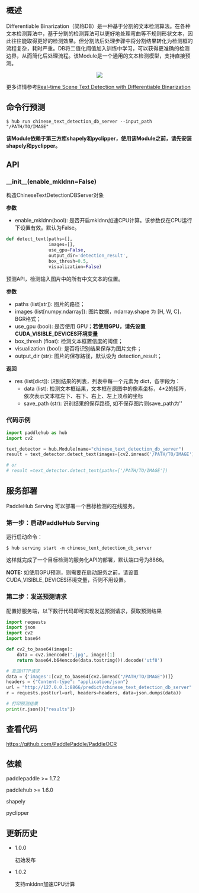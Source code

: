 ## 概述

Differentiable Binarization（简称DB）是一种基于分割的文本检测算法。在各种文本检测算法中，基于分割的检测算法可以更好地处理弯曲等不规则形状文本，因此往往能取得更好的检测效果。但分割法后处理步骤中将分割结果转化为检测框的流程复杂，耗时严重。DB将二值化阈值加入训练中学习，可以获得更准确的检测边界，从而简化后处理流程。该Module是一个通用的文本检测模型，支持直接预测。

<p align="center">
<img src="https://bj.bcebos.com/paddlehub/model/image/ocr/db_algo.png" hspace='10'/> <br />
</p>

更多详情参考[Real-time Scene Text Detection with Differentiable Binarization](https://arxiv.org/pdf/1911.08947.pdf)


## 命令行预测

```shell
$ hub run chinese_text_detection_db_server --input_path "/PATH/TO/IMAGE"
```

**该Module依赖于第三方库shapely和pyclipper，使用该Module之前，请先安装shapely和pyclipper。**

## API

### \_\_init\_\_(enable_mkldnn=False)

构造ChineseTextDetectionDBServer对象

**参数**

* enable_mkldnn(bool): 是否开启mkldnn加速CPU计算。该参数仅在CPU运行下设置有效。默认为False。

```python
def detect_text(paths=[],
                images=[],
                use_gpu=False,
                output_dir='detection_result',
                box_thresh=0.5,
                visualization=False)
```

预测API，检测输入图片中的所有中文文本的位置。

**参数**

* paths (list\[str\]): 图片的路径；
* images (list\[numpy.ndarray\]): 图片数据，ndarray.shape 为 \[H, W, C\]，BGR格式；
* use\_gpu (bool): 是否使用 GPU；**若使用GPU，请先设置CUDA_VISIBLE_DEVICES环境变量**
* box\_thresh (float): 检测文本框置信度的阈值；
* visualization (bool): 是否将识别结果保存为图片文件；
* output\_dir (str): 图片的保存路径，默认设为 detection\_result；

**返回**

* res (list\[dict\]): 识别结果的列表，列表中每一个元素为 dict，各字段为：
    * data (list): 检测文本框结果，文本框在原图中的像素坐标，4*2的矩阵，依次表示文本框左下、右下、右上、左上顶点的坐标
    * save_path (str): 识别结果的保存路径, 如不保存图片则save_path为''

### 代码示例

```python
import paddlehub as hub
import cv2

text_detector = hub.Module(name="chinese_text_detection_db_server")
result = text_detector.detect_text(images=[cv2.imread('/PATH/TO/IMAGE')])

# or
# result =text_detector.detect_text(paths=['/PATH/TO/IMAGE'])
```


## 服务部署

PaddleHub Serving 可以部署一个目标检测的在线服务。

### 第一步：启动PaddleHub Serving

运行启动命令：
```shell
$ hub serving start -m chinese_text_detection_db_server
```

这样就完成了一个目标检测的服务化API的部署，默认端口号为8866。

**NOTE:** 如使用GPU预测，则需要在启动服务之前，请设置CUDA\_VISIBLE\_DEVICES环境变量，否则不用设置。

### 第二步：发送预测请求

配置好服务端，以下数行代码即可实现发送预测请求，获取预测结果

```python
import requests
import json
import cv2
import base64

def cv2_to_base64(image):
    data = cv2.imencode('.jpg', image)[1]
    return base64.b64encode(data.tostring()).decode('utf8')

# 发送HTTP请求
data = {'images':[cv2_to_base64(cv2.imread("/PATH/TO/IMAGE"))]}
headers = {"Content-type": "application/json"}
url = "http://127.0.0.1:8866/predict/chinese_text_detection_db_server"
r = requests.post(url=url, headers=headers, data=json.dumps(data))

# 打印预测结果
print(r.json()["results"])
```

## 查看代码

https://github.com/PaddlePaddle/PaddleOCR

## 依赖

paddlepaddle >= 1.7.2

paddlehub >= 1.6.0

shapely

pyclipper

## 更新历史

* 1.0.0

  初始发布

* 1.0.2

  支持mkldnn加速CPU计算
